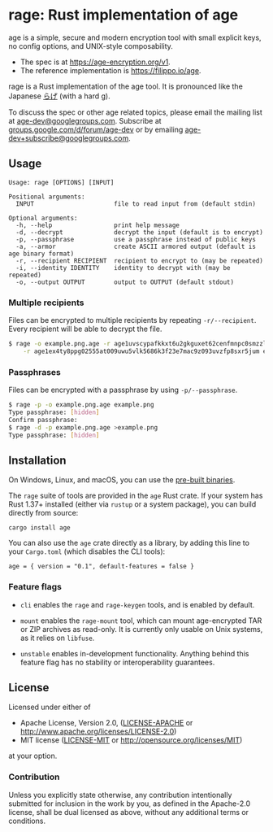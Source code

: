 # rage: Rust implementation of age

age is a simple, secure and modern encryption tool with small explicit keys, no
config options, and UNIX-style composability.

- The spec is at https://age-encryption.org/v1.
- The reference implementation is https://filippo.io/age.

rage is a Rust implementation of the age tool. It is pronounced like the Japanese
[らげ](https://translate.google.com/#view=home&op=translate&sl=ja&tl=en&text=%E3%82%89%E3%81%92)
(with a hard g).

To discuss the spec or other age related topics, please email the mailing list
at age-dev@googlegroups.com. Subscribe at
[groups.google.com/d/forum/age-dev](https://groups.google.com/d/forum/age-dev)
or by emailing age-dev+subscribe@googlegroups.com.

## Usage

```
Usage: rage [OPTIONS] [INPUT]

Positional arguments:
  INPUT                      file to read input from (default stdin)

Optional arguments:
  -h, --help                 print help message
  -d, --decrypt              decrypt the input (default is to encrypt)
  -p, --passphrase           use a passphrase instead of public keys
  -a, --armor                create ASCII armored output (default is age binary format)
  -r, --recipient RECIPIENT  recipient to encrypt to (may be repeated)
  -i, --identity IDENTITY    identity to decrypt with (may be repeated)
  -o, --output OUTPUT        output to OUTPUT (default stdout)
```

### Multiple recipients

Files can be encrypted to multiple recipients by repeating `-r/--recipient`.
Every recipient will be able to decrypt the file.

```bash
$ rage -o example.png.age -r age1uvscypafkkxt6u2gkguxet62cenfmnpc0smzzlyun0lzszfatawq4kvf2u \
    -r age1ex4ty8ppg02555at009uwu5vlk5686k3f23e7mac9z093uvzfp8sxr5jum example.png
```

### Passphrases

Files can be encrypted with a passphrase by using `-p/--passphrase`.

```bash
$ rage -p -o example.png.age example.png
Type passphrase: [hidden]
Confirm passphrase:
$ rage -d -p example.png.age >example.png
Type passphrase: [hidden]
```

## Installation

On Windows, Linux, and macOS, you can use the
[pre-built binaries](https://github.com/str4d/rage/releases).

The `rage` suite of tools are provided in the `age` Rust crate. If your system
has Rust 1.37+ installed (either via `rustup` or a system package), you can
build directly from source:

```
cargo install age
```

You can also use the `age` crate directly as a library, by adding this line to
your `Cargo.toml` (which disables the CLI tools):

```
age = { version = "0.1", default-features = false }
```

### Feature flags

- `cli` enables the `rage` and `rage-keygen` tools, and is enabled by default.

- `mount` enables the `rage-mount` tool, which can mount age-encrypted TAR or
  ZIP archives as read-only. It is currently only usable on Unix systems, as it
  relies on `libfuse`.

- `unstable` enables in-development functionality. Anything behind this feature
  flag has no stability or interoperability guarantees.

## License

Licensed under either of

 * Apache License, Version 2.0, ([LICENSE-APACHE](LICENSE-APACHE) or
   http://www.apache.org/licenses/LICENSE-2.0)
 * MIT license ([LICENSE-MIT](LICENSE-MIT) or http://opensource.org/licenses/MIT)

at your option.

### Contribution

Unless you explicitly state otherwise, any contribution intentionally
submitted for inclusion in the work by you, as defined in the Apache-2.0
license, shall be dual licensed as above, without any additional terms or
conditions.

